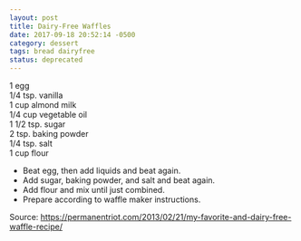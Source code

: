 ```yaml
---
layout: post
title: Dairy-Free Waffles
date: 2017-09-18 20:52:14 -0500
category: dessert
tags: bread dairyfree
status: deprecated
---
```

1 egg  
1/4 tsp. vanilla  
1 cup almond milk  
1/4 cup vegetable oil  
1 1/2 tsp. sugar  
2 tsp. baking powder  
1/4 tsp. salt  
1 cup flour  

  * Beat egg, then add liquids and beat again.
  * Add sugar, baking powder, and salt and beat again.
  * Add flour and mix until just combined.
  * Prepare according to waffle maker instructions.

Source: <https://permanentriot.com/2013/02/21/my-favorite-and-dairy-free-waffle-recipe/>
